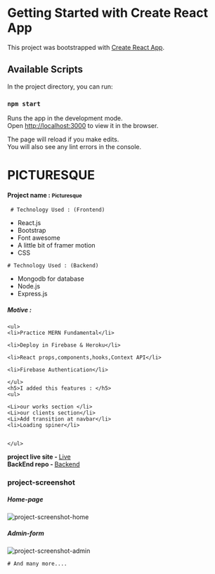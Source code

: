 # Getting Started with Create React App

This project was bootstrapped with [Create React App](https://github.com/facebook/create-react-app).

## Available Scripts

In the project directory, you can run:

### `npm start`

Runs the app in the development mode.\
Open [http://localhost:3000](http://localhost:3000) to view it in the browser.

The page will reload if you make edits.\
You will also see any lint errors in the console.

# PICTURESQUE

<h4>Project name :  <small>Picturesque</small></h4>


```
 # Technology Used : (Frontend) 
```
<ul>
<li>React.js</li>


<li>Bootstrap</li>

<li>Font awesome</li>

<li>A little bit of framer motion</li>

<li>CSS</li>

</ul>

```
# Technology Used : (Backend) 
```
<ul>
<li>Mongodb for database</li>


<li>Node.js</li>

<li>Express.js</li>


</ul>

<h5>Motive : </h5>

```
<ul>
<li>Practice MERN Fundamental</li>

<li>Deploy in Firebase & Heroku</li>

<li>React props,components,hooks,Context API</li>

<li>Firebase Authentication</li>

</ul>
<h5>I added this features : </h5>
<ul>

<Li>our works section </li>
<Li>our clients section</li>
<Li>Add transition at navbar</li>
<li>Loading spiner</li>


</ul>
```
<!-- Client Side repo : https://github.com/Porgramming-Hero-web-course/complete-website-client-sojol4242
Server Side repo : https://github.com/Porgramming-Hero-web-course/complete-website-server-sojol4242
live site : https://photography-2021.web.app/ -->

<strong>project live site - </strong> <a href="https://photography-2021.web.app/">Live</a> <br/>
<strong>BackEnd repo - </strong> <a href="https://github.com/Porgramming-Hero-web-course/complete-website-server-sojol4242">Backend</a>

<h3>project-screenshot</h3>
<!-- 
https://i.ibb.co/vqVSJL1/Screenshot-178.png
 -->
<h5>Home-page</h5>
<img src="https://i.ibb.co/4MTpQ9K/picturesque-8.jpg" alt="project-screenshot-home" title="home-page"/>
<h5>Admin-form </h5>
<img src="https://i.ibb.co/JsJRC18/Fire-Shot-Pro-Webpage-Screenshot-010-Picturesque-Your-Photographic-Partner-picturesque.png" alt="project-screenshot-admin" title="admin-form"/>

```
# And many more.... 
```
